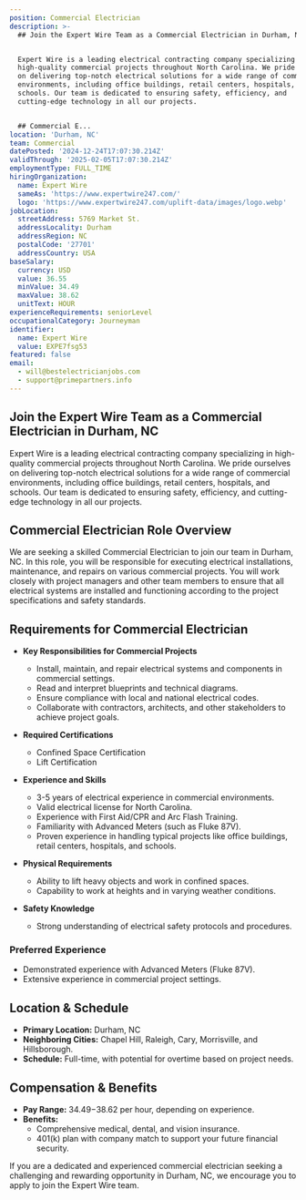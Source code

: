 ```yaml
---
position: Commercial Electrician
description: >-
  ## Join the Expert Wire Team as a Commercial Electrician in Durham, NC


  Expert Wire is a leading electrical contracting company specializing in
  high-quality commercial projects throughout North Carolina. We pride ourselves
  on delivering top-notch electrical solutions for a wide range of commercial
  environments, including office buildings, retail centers, hospitals, and
  schools. Our team is dedicated to ensuring safety, efficiency, and
  cutting-edge technology in all our projects.


  ## Commercial E...
location: 'Durham, NC'
team: Commercial
datePosted: '2024-12-24T17:07:30.214Z'
validThrough: '2025-02-05T17:07:30.214Z'
employmentType: FULL_TIME
hiringOrganization:
  name: Expert Wire
  sameAs: 'https://www.expertwire247.com/'
  logo: 'https://www.expertwire247.com/uplift-data/images/logo.webp'
jobLocation:
  streetAddress: 5769 Market St.
  addressLocality: Durham
  addressRegion: NC
  postalCode: '27701'
  addressCountry: USA
baseSalary:
  currency: USD
  value: 36.55
  minValue: 34.49
  maxValue: 38.62
  unitText: HOUR
experienceRequirements: seniorLevel
occupationalCategory: Journeyman
identifier:
  name: Expert Wire
  value: EXPE7fsg53
featured: false
email:
  - will@bestelectricianjobs.com
  - support@primepartners.info
---
```




## Join the Expert Wire Team as a Commercial Electrician in Durham, NC

Expert Wire is a leading electrical contracting company specializing in high-quality commercial projects throughout North Carolina. We pride ourselves on delivering top-notch electrical solutions for a wide range of commercial environments, including office buildings, retail centers, hospitals, and schools. Our team is dedicated to ensuring safety, efficiency, and cutting-edge technology in all our projects.

## Commercial Electrician Role Overview

We are seeking a skilled Commercial Electrician to join our team in Durham, NC. In this role, you will be responsible for executing electrical installations, maintenance, and repairs on various commercial projects. You will work closely with project managers and other team members to ensure that all electrical systems are installed and functioning according to the project specifications and safety standards.

## Requirements for Commercial Electrician

- **Key Responsibilities for Commercial Projects**
  - Install, maintain, and repair electrical systems and components in commercial settings.
  - Read and interpret blueprints and technical diagrams.
  - Ensure compliance with local and national electrical codes.
  - Collaborate with contractors, architects, and other stakeholders to achieve project goals.
  
- **Required Certifications**
  - Confined Space Certification
  - Lift Certification

- **Experience and Skills**
  - 3-5 years of electrical experience in commercial environments.
  - Valid electrical license for North Carolina.
  - Experience with First Aid/CPR and Arc Flash Training.
  - Familiarity with Advanced Meters (such as Fluke 87V).
  - Proven experience in handling typical projects like office buildings, retail centers, hospitals, and schools.

- **Physical Requirements**
  - Ability to lift heavy objects and work in confined spaces.
  - Capability to work at heights and in varying weather conditions.

- **Safety Knowledge**
  - Strong understanding of electrical safety protocols and procedures.

### Preferred Experience

- Demonstrated experience with Advanced Meters (Fluke 87V).
- Extensive experience in commercial project settings.

## Location & Schedule

- **Primary Location:** Durham, NC
- **Neighboring Cities:** Chapel Hill, Raleigh, Cary, Morrisville, and Hillsborough.
- **Schedule:** Full-time, with potential for overtime based on project needs.

## Compensation & Benefits

- **Pay Range:** $34.49-$38.62 per hour, depending on experience.
- **Benefits:**
  - Comprehensive medical, dental, and vision insurance.
  - 401(k) plan with company match to support your future financial security.

If you are a dedicated and experienced commercial electrician seeking a challenging and rewarding opportunity in Durham, NC, we encourage you to apply to join the Expert Wire team.
